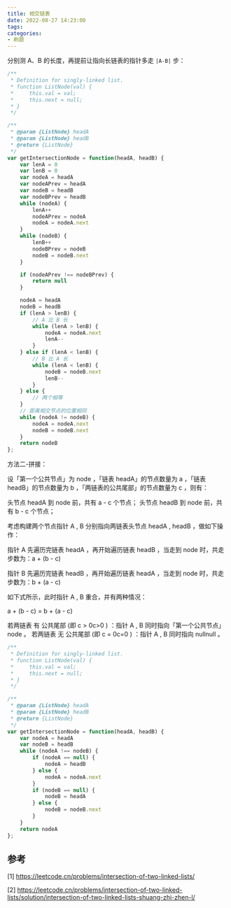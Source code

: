 ```yaml
---
title: 相交链表
date: 2022-08-27 14:23:00
tags:
categories:
- 刷题
---
```


分别测 A、B 的长度，再提前让指向长链表的指针多走 `|A-B|` 步：
```javascript
/**
 * Definition for singly-linked list.
 * function ListNode(val) {
 *     this.val = val;
 *     this.next = null;
 * }
 */

/**
 * @param {ListNode} headA
 * @param {ListNode} headB
 * @return {ListNode}
 */
var getIntersectionNode = function(headA, headB) {
    var lenA = 0
    var lenB = 0
    var nodeA = headA
    var nodeAPrev = headA
    var nodeB = headB
    var nodeBPrev = headB
    while (nodeA) {
        lenA++
        nodeAPrev = nodeA
        nodeA = nodeA.next
    }
    while (nodeB) {
        lenB++
        nodeBPrev = nodeB
        nodeB = nodeB.next
    }

    if (nodeAPrev !== nodeBPrev) {
        return null
    }

    nodeA = headA
    nodeB = headB
    if (lenA > lenB) {
        // A 比 B 长
        while (lenA > lenB) {
            nodeA = nodeA.next
            lenA--
        }
    } else if (lenA < lenB) {
        // B 比 A 长
        while (lenA < lenB) {
            nodeB = nodeB.next
            lenB--
        }
    } else {
        // 两个相等
    }
    // 距离相交节点的位置相同
    while (nodeA != nodeB) {
        nodeA = nodeA.next
        nodeB = nodeB.next
    }
    return nodeB
};
```


方法二-拼接：

设「第一个公共节点」为 node ，「链表 headA」的节点数量为 a ，「链表 headB」的节点数量为 b ，「两链表的公共尾部」的节点数量为 c ，则有：

头节点 headA 到 node 前，共有 a - c 个节点；
头节点 headB 到 node 前，共有 b - c 个节点；

考虑构建两个节点指针 A​ , B 分别指向两链表头节点 headA , headB ，做如下操作：

指针 A 先遍历完链表 headA ，再开始遍历链表 headB ，当走到 node 时，共走步数为：a + (b - c)

指针 B 先遍历完链表 headB ，再开始遍历链表 headA ，当走到 node 时，共走步数为：b + (a - c)


如下式所示，此时指针 A , B 重合，并有两种情况：

a + (b - c) = b + (a - c)

若两链表 有 公共尾部 (即 c > 0c>0 ) ：指针 A , B 同时指向「第一个公共节点」node 。
若两链表 无 公共尾部 (即 c = 0c=0 ) ：指针 A , B 同时指向 nullnull 。

```javascript
/**
 * Definition for singly-linked list.
 * function ListNode(val) {
 *     this.val = val;
 *     this.next = null;
 * }
 */

/**
 * @param {ListNode} headA
 * @param {ListNode} headB
 * @return {ListNode}
 */
var getIntersectionNode = function(headA, headB) {
    var nodeA = headA
    var nodeB = headB
    while (nodeA !== nodeB) {
        if (nodeA == null) {
            nodeA = headB
        } else {
            nodeA = nodeA.next
        }
        if (nodeB == null) {
            nodeB = headA
        } else {
            nodeB = nodeB.next
        }
    }
    return nodeA
};
```

## 参考
[1] https://leetcode.cn/problems/intersection-of-two-linked-lists/

[2] https://leetcode.cn/problems/intersection-of-two-linked-lists/solution/intersection-of-two-linked-lists-shuang-zhi-zhen-l/